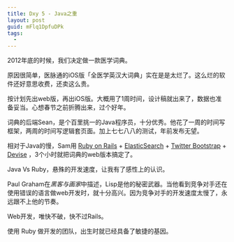 ```yaml
---
title: Dxy 5 - Java之重
layout: post
guid: mFlq1DpfuDPk
tags:
  - 
---
```


2012年底的时候，我们决定做一款医学词典。

原因很简单，医脉通的iOS版「全医学英汉大词典」实在是是太烂了。这么烂的软件还好意思收费，还卖这么贵。

按计划先出web版，再出iOS版。大概用了1周时间，设计稿就出来了，数据也准备妥当。心想春节之前折腾出来，过个好年。

词典的后端Sean，是个百里挑一的Java程序员，十分优秀。他花了一周的时间写框架，两周的时间写逻辑套页面。加上七七八八的测试，年前发布无望。

相对于Java的慢，Sam用 [Ruby on Rails](http://rubyonrails.org) + [ElasticSearch](http://railscasts.com/episodes?utf8=✓&search=ElasticSearch) + [Twitter Bootstrap](http://getbootstrap.com) + [Devise](http://railscasts.com/episodes/209-devise-revised) ，3个小时就把词典的web版本搞定了。

Java Vs Ruby，悬殊的开发速度，让我有了感性上的认识。

Paul Graham在*黑客与画家*中描述，Lisp是他的秘密武器。当他看到竞争对手还在使用错误的语言做web开发时，就十分高兴。因为竞争对手的开发速度太慢了，永远跟不上他的节奏。

Web开发，唯快不破，快不过Rails。

使用 Ruby 做开发的团队，出生时就已经具备了敏捷的基因。